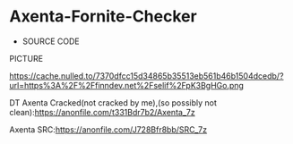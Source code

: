 # Axenta-Fornite-Checker
+ SOURCE CODE


PICTURE

https://cache.nulled.to/7370dfcc15d34865b35513eb561b46b1504dcedb/?url=https%3A%2F%2Ffinndev.net%2Fselif%2FpK3BgHGo.png

DT Axenta Cracked(not cracked by me),(so possibly not clean):https://anonfile.com/t331Bdr7b2/Axenta_7z


Axenta SRC:https://anonfile.com/J728Bfr8bb/SRC_7z
